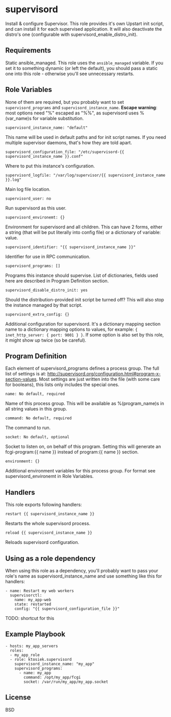 supervisord
===========

Install & configure Supervisor.
This role provides it's own Upstart init script, and can install it for each supervised application.
It will also deactivate the distro's one (configurable with supervisord_enable_distro_init).


Requirements
------------

Static ansible_managed.
    This role uses the ``ansible_managed`` variable. If you set it to something dynamic (or left the default), you should pass a static one into this role - otherwise you'll see unnecessary restarts.



Role Variables
--------------

None of them are required, but you probably want to set ``supervisord_programs`` and ``supervisord_instance_name``.
**Escape warning**: most options need "%" escaped as "%%", as supervisord uses %(var_name)s for variable substitution.


    supervisord_instance_name: "default"

This name will be used in default paths and for init script names.
If you need multiple supervisor daemons, that's how they are told apart.


    supervisord_configuration_file: "/etc/supervisord-{{ supervisord_instance_name }}.conf"

Where to put this instance's configuration.


    supervisord_logfile: "/var/log/supervisor/{{ supervisord_instance_name }}.log"

Main log file location.


    supervisord_user: no

Run supervisord as this user.


    supervisord_environemt: {}

Environment for supervisord and all children.
This can have 2 forms, either a string (that will be put literally into config file) or a dictionary of variable: value.


    supervisord_identifier: "{{ supervisord_instance_name }}"

Identifier for use in RPC communication.


    supervisord_programs: []

Programs this instance should supervise. List of dictionaries, fields used here are described in Program Definition section.


    supervisord_disable_distro_init: yes

Should the distribution-provided init script be turned off? This will also stop the instance managed by that script.


    supervisord_extra_config: {}

Additional configuration for supervisord.
It's a dictionary mapping section name to a dictionary mapping options to values, for example: ``{ inet_http_server: { port: 9001 } }``.
If some option is also set by this role, it might show up twice (so be careful).


Program Definition
------------------

Each element of supervisord_programs defines a process group.
The full list of settings is at: http://supervisord.org/configuration.html#program-x-section-values.
Most settings are just written into the file (with some care for booleans), this lists only includes the special ones.


    name: No default, required

Name of this process group.
This will be available as %(program_name)s in all string values in this group.


    command: No default, required

The command to run.


    socket: No default, optional

Socket to listen on, on behalf of this program.
Setting this will generate an fcgi-program:{{ name }} instead of program:{{ name }} section.


    environment: {}

Additional environment variables for this process group. For format see supervisord_environemt in Role Variables.


Handlers
--------

This role exports following handlers:

    restart {{ supervisord_instance_name }}

Restarts the whole supervisord process.

    reload {{ supervisord_instance_name }}

Reloads supervisord configuration.


Using as a role dependency
--------------------------

When using this role as a dependency, you'll probably want to pass your role's name as supervisord_instance_name and use something like this for handlers:

    - name: Restart my web workers
      supervisorctl:
        name: my_app-web
        state: restarted
        config: "{{ supervisord_configuration_file }}"

TODO: shortcut for this


Example Playbook
-------------------------

    - hosts: my_app_servers
      roles:
      - my_app_role
      - role: ktosiek.supervisord
        supervisord_instance_name: "my_app"
        supervisord_programs:
          - name: my_app
            command: /opt/my_app/fcgi
            socket: /var/run/my_app/my_app.socket


License
-------

BSD
